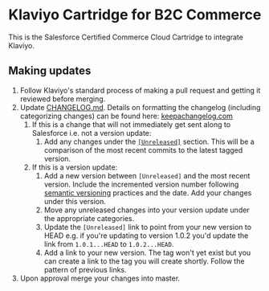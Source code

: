 # Klaviyo Cartridge for B2C Commerce

This is the Salesforce Certified Commerce Cloud Cartridge to integrate Klaviyo.

## Making updates

1. Follow Klaviyo's standard process of making a pull request and getting it reviewed before merging.
2. Update [CHANGELOG.md](https://github.com/klaviyo/SFCC_Klaviyo/blob/master/CHANGELOG.md). Details on formatting the changelog (including categorizing changes) can be found here: [keepachangelog.com](https://keepachangelog.com/en/1.0.0/)
   1. If this is a change that will not immediately get sent along to Salesforce i.e. not a version update:
      1. Add any changes under the [`[Unreleased]`](https://github.com/klaviyo/SFCC_Klaviyo/blob/master/CHANGELOG.md#unreleased) section. This will be a comparison of the most recent commits to the latest tagged version.
   2. If this is a version update:
      1. Add a new version between `[Unreleased]` and the most recent version. Include the incremented version number following [semantic versioning](https://semver.org/spec/v2.0.0.html) practices and the date. Add your changes under this version.
      2. Move any unreleased changes into your version update under the appropriate categories.
      3. Update the `[Unreleased]` link to point from your new version to HEAD e.g. if you're updating to version 1.0.2 you'd update the link from `1.0.1...HEAD` to `1.0.2...HEAD`.
      4. Add a link to your new version. The tag won't yet exist but you can create a link to the tag you will create shortly. Follow the pattern of previous links.
3. Upon approval merge your changes into master.
